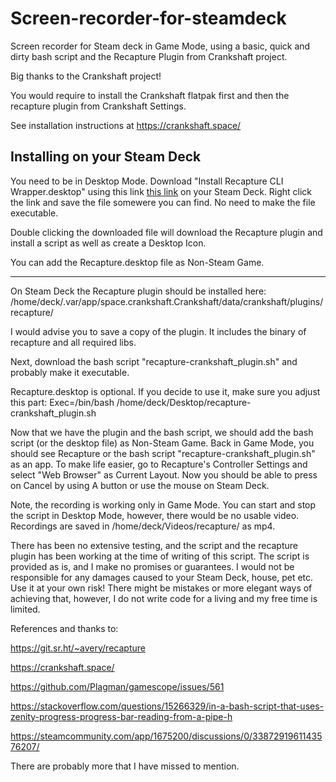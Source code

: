 # Screen-recorder-for-steamdeck
Screen recorder for Steam deck in Game Mode, using a basic, quick and dirty bash script and the Recapture Plugin from Crankshaft project.

Big thanks to the Crankshaft project!

You would require to install the Crankshaft flatpak first and then the recapture plugin from Crankshaft Settings.

See installation instructions at https://crankshaft.space/


## Installing on your Steam Deck

You need to be in Desktop Mode.
Download "Install Recapture CLI Wrapper.desktop" using this link [this link](https://raw.githubusercontent.com/m-rzb/Screen-recorder-for-steamdeck/testing/Install%20Recapture%20CLI%20Wrapper.desktop) on your Steam Deck. Right click the link and save the file somewere you can find. No need to make the file executable.

Double clicking the downloaded file will download the Recapture plugin and install a script as well as create a Desktop Icon. 

You can add the Recapture.desktop file as Non-Steam Game.

------------

On Steam Deck the Recapture plugin should be installed here:
/home/deck/.var/app/space.crankshaft.Crankshaft/data/crankshaft/plugins/recapture/

I would advise you to save a copy of the plugin. It includes the binary of recapture and all required libs. 

Next, download the bash script "recapture-crankshaft_plugin.sh" and probably make it executable.

Recapture.desktop is optional. If you decide to use it, make sure you adjust this part: 
Exec=/bin/bash /home/deck/Desktop/recapture-crankshaft_plugin.sh

Now that we have the plugin and the bash script, we should add the bash script (or the desktop file) as Non-Steam Game.
Back in Game Mode, you should see Recapture or the bash script "recapture-crankshaft_plugin.sh" as an app. To make life easier, go to Recapture's Controller Settings and select "Web Browser" as Current Layout. Now you should be able to press on Cancel by using A button or use the mouse on Steam Deck.

Note, the recording is working only in Game Mode. You can start and stop the script in Desktop Mode, however, there would be no usable video. Recordings are saved in /home/deck/Videos/recapture/ as mp4. 


There has been no extensive testing, and the script and the recapture plugin has been working at the time of writing of this script. The script is provided as is, and I make no promises or guarantees. I would not be responsible for any damages caused to your Steam Deck, house, pet etc. Use it at your own risk!
There might be mistakes or more elegant ways of achieving that, however, I do not write code for a living and my free time is limited.


References and thanks to:

https://git.sr.ht/~avery/recapture

https://crankshaft.space/

https://github.com/Plagman/gamescope/issues/561

https://stackoverflow.com/questions/15266329/in-a-bash-script-that-uses-zenity-progress-progress-bar-reading-from-a-pipe-h

https://steamcommunity.com/app/1675200/discussions/0/3387291961143576207/


There are probably more that I have missed to mention.
